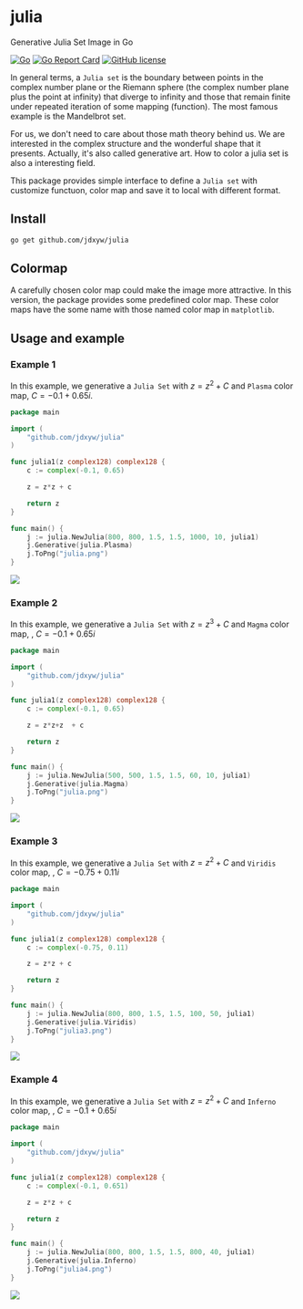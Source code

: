 # julia
Generative Julia Set Image in Go

[![Go](https://github.com/jdxyw/julia/actions/workflows/go.yml/badge.svg)](https://github.com/jdxyw/julia/actions/workflows/go.yml)
[![Go Report Card](https://goreportcard.com/badge/github.com/jdxyw/julia)](https://goreportcard.com/report/github.com/jdxyw/julia)
[![GitHub license](https://img.shields.io/badge/license-MIT-blue.svg)](https://raw.githubusercontent.com/jdxyw/julia/master/LICENSE)

In general terms, a `Julia set` is the boundary between points in the complex number plane or the Riemann sphere (the complex number plane plus the point at infinity) that diverge to infinity and those that remain finite under repeated iteration of some mapping (function). The most famous example is the Mandelbrot set.

For us, we don't need to care about those math theory behind us. We are interested in the complex structure and the wonderful shape that it presents. Actually, it's also called generative art. How to color a julia set is also a interesting field.

This package provides simple interface to define a `Julia set` with customize functuon, color map and save it to local with different format.

## Install

```bash
go get github.com/jdxyw/julia
```

## Colormap

A carefully chosen color map could make the image more attractive. In this version, the package provides some predefined color map. These color maps have the some name with those named color map in `matplotlib`.

## Usage and example

### Example 1
In this example, we generative a `Julia Set` with $z=z^{2}+C$ and `Plasma` color map, $C=-0.1+0.65i$.

```go
package main

import (
	"github.com/jdxyw/julia"
)

func julia1(z complex128) complex128 {
	c := complex(-0.1, 0.65)

	z = z*z + c

	return z
}

func main() {
	j := julia.NewJulia(800, 800, 1.5, 1.5, 1000, 10, julia1)
	j.Generative(julia.Plasma)
	j.ToPng("julia.png")
}
```

![](images/julia1.png)

### Example 2
In this example, we generative a `Julia Set` with $z=z^{3}+C$ and `Magma` color map, , $C=-0.1+0.65i$

```go
package main

import (
	"github.com/jdxyw/julia"
)

func julia1(z complex128) complex128 {
	c := complex(-0.1, 0.65)

	z = z*z+z  + c

	return z
}

func main() {
	j := julia.NewJulia(500, 500, 1.5, 1.5, 60, 10, julia1)
	j.Generative(julia.Magma)
	j.ToPng("julia.png")
}
```

![](images/julia2.png)

### Example 3
In this example, we generative a `Julia Set` with $z=z^{2}+C$ and `Viridis` color map, , $C=-0.75+0.11i$

```go
package main

import (
	"github.com/jdxyw/julia"
)

func julia1(z complex128) complex128 {
	c := complex(-0.75, 0.11)

	z = z*z + c

	return z
}

func main() {
	j := julia.NewJulia(800, 800, 1.5, 1.5, 100, 50, julia1)
	j.Generative(julia.Viridis)
	j.ToPng("julia3.png")
}

```
![](images/julia3.png)

### Example 4
In this example, we generative a `Julia Set` with $z=z^{2}+C$ and `Inferno` color map, , $C=-0.1+0.65i$

```go
package main

import (
	"github.com/jdxyw/julia"
)

func julia1(z complex128) complex128 {
	c := complex(-0.1, 0.651)

	z = z*z + c

	return z
}

func main() {
	j := julia.NewJulia(800, 800, 1.5, 1.5, 800, 40, julia1)
	j.Generative(julia.Inferno)
	j.ToPng("julia4.png")
}
```
![](images/julia4.png)